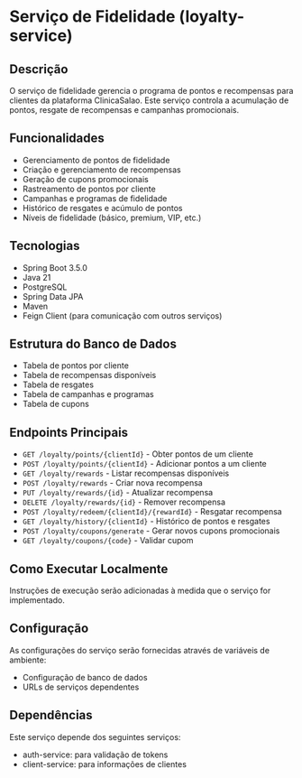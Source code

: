 # Serviço de Fidelidade (loyalty-service)

## Descrição
O serviço de fidelidade gerencia o programa de pontos e recompensas para clientes da plataforma ClinicaSalao. Este serviço controla a acumulação de pontos, resgate de recompensas e campanhas promocionais.

## Funcionalidades
- Gerenciamento de pontos de fidelidade
- Criação e gerenciamento de recompensas
- Geração de cupons promocionais
- Rastreamento de pontos por cliente
- Campanhas e programas de fidelidade
- Histórico de resgates e acúmulo de pontos
- Níveis de fidelidade (básico, premium, VIP, etc.)

## Tecnologias
- Spring Boot 3.5.0
- Java 21
- PostgreSQL
- Spring Data JPA
- Maven
- Feign Client (para comunicação com outros serviços)

## Estrutura do Banco de Dados
- Tabela de pontos por cliente
- Tabela de recompensas disponíveis
- Tabela de resgates
- Tabela de campanhas e programas
- Tabela de cupons

## Endpoints Principais
- `GET /loyalty/points/{clientId}` - Obter pontos de um cliente
- `POST /loyalty/points/{clientId}` - Adicionar pontos a um cliente
- `GET /loyalty/rewards` - Listar recompensas disponíveis
- `POST /loyalty/rewards` - Criar nova recompensa
- `PUT /loyalty/rewards/{id}` - Atualizar recompensa
- `DELETE /loyalty/rewards/{id}` - Remover recompensa
- `POST /loyalty/redeem/{clientId}/{rewardId}` - Resgatar recompensa
- `GET /loyalty/history/{clientId}` - Histórico de pontos e resgates
- `POST /loyalty/coupons/generate` - Gerar novos cupons promocionais
- `GET /loyalty/coupons/{code}` - Validar cupom

## Como Executar Localmente
Instruções de execução serão adicionadas à medida que o serviço for implementado.

## Configuração
As configurações do serviço serão fornecidas através de variáveis de ambiente:
- Configuração de banco de dados
- URLs de serviços dependentes

## Dependências
Este serviço depende dos seguintes serviços:
- auth-service: para validação de tokens
- client-service: para informações de clientes
